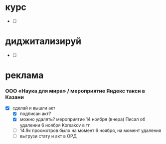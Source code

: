 # курс
- [ ] 
# диджитализируй
- [ ] 
# реклама
### ООО «Наука для мира» / мероприятие Яндекс такси в Казани
- [x] сделай и вышли акт
	- [x] подписан акт?
	- [x] можно удалять? мероприятие 14 ноября (вчера) Писал об удалении 6 ноября Korsakov в тг
	- [ ] 14.9к просмотров было на момент 6 ноября, на момент удаления
	- [ ] выгрузи стату и акт в ОРД